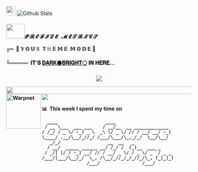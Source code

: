 <img src="https://media.giphy.com/media/hvRJCLFzcasrR4ia7z/giphy.gif" width="25px">

<img src="https://raw.githubusercontent.com/bornmay/bornmay/Update/svg/Bottom.svg" alt="Github Stats" />

<h4 align="left">

<b><img src="https://media.giphy.com/media/WT5h7PgVSScLLKtMaS/giphy.gif" width=50px height=40px>𝓟&nbsp;𝓡&nbsp;𝓞&nbsp;𝓕&nbsp;𝓘&nbsp;𝓛&nbsp;𝓔&nbsp;&nbsp; 𝓜&nbsp;𝓔&nbsp;𝓣&nbsp;𝓡&nbsp;𝓘&nbsp;𝓒&nbsp;𝓢</b>

<!--THEME / WEBSITE:https://fancytext.blogspot.com/ -->

╔═&nbsp;&nbsp;👀 𝕐&nbsp;𝕆&nbsp;𝕌&nbsp;ℝ&nbsp;&nbsp;𝕋&nbsp;ℍ&nbsp;𝔼&nbsp;𝕄&nbsp;𝔼&nbsp;&nbsp;𝕄&nbsp;𝕆&nbsp;𝔻&nbsp;𝔼 👀

<h4>
<h4 align="left">

╚═════ &nbsp;𝐈𝐓'𝐒 [𝐃𝐀𝐑𝐊⚫](https://github.com/settings/appearance#gh-dark-mode-only)[𝐁𝐑𝐈𝐆𝐇𝐓⚪](https://github.com/settings/appearance#gh-light-mode-only) 𝐈𝐍 𝐇𝐄𝐑𝐄...

<h4>

<!--QUOTESCARD-->
<p align="center">
<img src="https://github-readme-quotes.herokuapp.com/quote?theme=merko&animation=grow_out_in&layout=churchill&font=default">
</p>

<!--LINE-->
<img src="https://i.imgur.com/dBaSKWF.gif" height="20" width="1000">

<img src="https://cdn.jsdelivr.net/gh/holic-x/holic-x/assets/github-contribution-grid-snake.svg" />

<img align="left" height="94px" width="94px" alt="Warpnet" src="https://avatars.githubusercontent.com/u/5047569?s=200&v=4"/>

📊 &nbsp;**This week I spent my time on**

```
  ____                  ____
 / __ \___  ___ ___    / __/__  __ _____________
/ /_/ / _ \/ -_) _ \  _\ \/ _ \/ // / __/ __/ -_)
\____/ .__/\__/_//_/ /___/\___/\_,_/_/  \__/\__/
   _/_/                  __  __   _
  / __/  _____ ______ __/ /_/ /  (_)__  ___ _
 / _/| |/ / -_) __/ // / __/ _ \/ / _ \/ _ `/ _ _
/___/|___/\__/_/  \_, /\__/_//_/_/_//_/\_, (_|_|_)
                 /___/                /___/
```
